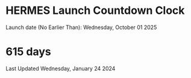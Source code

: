 # HERMES Launch Countdown Clock

Launch date (No Earlier Than): Wednesday, October 01 2025
# 615 days

Last Updated Wednesday, January 24 2024